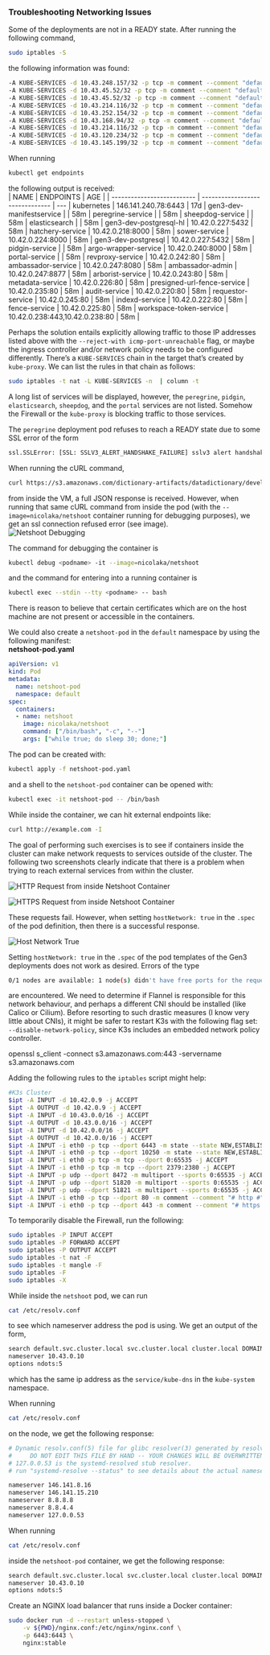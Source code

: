 ### Troubleshooting Networking Issues
Some of the deployments are not in a READY state. After running the following command,
```bash
sudo iptables -S
```
the following information was found:
```bash
-A KUBE-SERVICES -d 10.43.248.157/32 -p tcp -m comment --comment "default/peregrine-service:http has no endpoints" -m tcp --dport 80 -j REJECT --reject-with icmp-port-unreachable
-A KUBE-SERVICES -d 10.43.45.52/32 -p tcp -m comment --comment "default/pidgin-service:https has no endpoints" -m tcp --dport 443 -j REJECT --reject-with icmp-port-unreachable
-A KUBE-SERVICES -d 10.43.45.52/32 -p tcp -m comment --comment "default/pidgin-service:http has no endpoints" -m tcp --dport 80 -j REJECT --reject-with icmp-port-unreachable
-A KUBE-SERVICES -d 10.43.214.116/32 -p tcp -m comment --comment "default/workspace-token-service:http has no endpoints" -m tcp --dport 80 -j REJECT --reject-with icmp-port-unreachable
-A KUBE-SERVICES -d 10.43.252.154/32 -p tcp -m comment --comment "default/portal-service:http has no endpoints" -m tcp --dport 80 -j REJECT --reject-with icmp-port-unreachable
-A KUBE-SERVICES -d 10.43.168.94/32 -p tcp -m comment --comment "default/sheepdog-service:http has no endpoints" -m tcp --dport 80 -j REJECT --reject-with icmp-port-unreachable
-A KUBE-SERVICES -d 10.43.214.116/32 -p tcp -m comment --comment "default/workspace-token-service:https has no endpoints" -m tcp --dport 443 -j REJECT --reject-with icmp-port-unreachable
-A KUBE-SERVICES -d 10.43.120.234/32 -p tcp -m comment --comment "default/gen3-dev-manifestservice:http has no endpoints" -m tcp --dport 80 -j REJECT --reject-with icmp-port-unreachable
-A KUBE-SERVICES -d 10.43.145.199/32 -p tcp -m comment --comment "default/elasticsearch has no endpoints" -m tcp --dport 9200 -j REJECT --reject-with icmp-port-unreachable
```
When running
```bash
kubectl get endpoints
```
the following output is received:   
| NAME                       | ENDPOINTS                       | AGE |
| -------------------------- | ------------------------------- | --- |
kubernetes                   | 146.141.240.78:6443             | 17d |
gen3-dev-manifestservice     | <none>                          | 58m |
peregrine-service            |                                 | 58m |
sheepdog-service             |                                 | 58m |
elasticsearch                |                                 | 58m |
gen3-dev-postgresql-hl       | 10.42.0.227:5432                | 58m |
hatchery-service             | 10.42.0.218:8000                | 58m |
sower-service                | 10.42.0.224:8000                | 58m |
gen3-dev-postgresql          | 10.42.0.227:5432                | 58m |
pidgin-service               |                                 | 58m |
argo-wrapper-service         | 10.42.0.240:8000                | 58m |
portal-service               |                                 | 58m |
revproxy-service             | 10.42.0.242:80                  | 58m |
ambassador-service           | 10.42.0.247:8080                | 58m |
ambassador-admin             | 10.42.0.247:8877                | 58m |
arborist-service             | 10.42.0.243:80                  | 58m |
metadata-service             | 10.42.0.226:80                  | 58m |
presigned-url-fence-service  | 10.42.0.235:80                  | 58m |
audit-service                | 10.42.0.220:80                  | 58m |
requestor-service            | 10.42.0.245:80                  | 58m |
indexd-service               | 10.42.0.222:80                  | 58m |
fence-service                | 10.42.0.225:80                  | 58m |
workspace-token-service      | 10.42.0.238:443,10.42.0.238:80  | 58m |

Perhaps the solution entails explicitly allowing traffic to those IP addresses listed above with the `--reject-with icmp-port-unreachable` flag, or maybe the ingress controller and/or network policy needs to be configured differently. There’s a `KUBE-SERVICES` chain in the target that’s created by `kube-proxy`. We can list the rules in that chain as follows:
```bash
sudo iptables -t nat -L KUBE-SERVICES -n  | column -t
```   
A long list of services will be displayed, however, the `peregrine`, `pidgin`, `elasticsearch`, `sheepdog`, and the `portal` services are not listed. Somehow the Firewall or the `kube-proxy` is blocking traffic to those services.   

The `peregrine` deployment pod refuses to reach a READY state due to some SSL error of the form
```bash
ssl.SSLError: [SSL: SSLV3_ALERT_HANDSHAKE_FAILURE] sslv3 alert handshake failure (_ssl.c:852)
```
When running the cURL command,
```bash
curl https://s3.amazonaws.com/dictionary-artifacts/datadictionary/develop/schema.json
```
from inside the VM, a full JSON response is received. However, when running that same cURL command from inside the pod (with the `--image=nicolaka/netshoot` container running for debugging purposes), we get an ssl connection refused error (see image).   
![Netshoot Debugging](/public/assets/images/netshoot-debugging.png "Netshoot Debugging")   

The command for debugging the container is
```bash
kubectl debug <podname> -it --image=nicolaka/netshoot
```
and the command for entering into a running container is
```bash
kubectl exec --stdin --tty <podname> -- bash
```
There is reason to believe that certain certificates which are on the host machine are not present or accessible in the containers.   

We could also create a `netshoot-pod` in the `default` namespace by using the following manifest:   
**netshoot-pod.yaml**
```yaml
apiVersion: v1
kind: Pod
metadata:
  name: netshoot-pod
  namespace: default
spec:
  containers:
  - name: netshoot
    image: nicolaka/netshoot
    command: ["/bin/bash", "-c", "--"]
    args: ["while true; do sleep 30; done;"]
```
The pod can be created with:
```bash
kubectl apply -f netshoot-pod.yaml
```
and a shell to the `netshoot-pod` container can be opened with:
```bash
kubectl exec -it netshoot-pod -- /bin/bash
```
While inside the container, we can hit external endpoints like:
```bash
curl http://example.com -I
```
The goal of performing such exercises is to see if containers inside the cluster can make network requests to services outside of the cluster. The following two screenshots clearly indicate that there is a problem when trying to reach external services from within the cluster.   

![HTTP Request from inside Netshoot Container](/public/assets/images/netshoot-curl-http.png "HTTP Request from inside Netshoot Container")    

![HTTPS Request from inside Netshoot Container](/public/assets/images/netshoot-curl-https.png "HTTPS Request from inside Netshoot Container")   

These requests fail. However, when setting `hostNetwork: true` in the `.spec` of the pod definition, then there is a successful response.   

![Host Network True](/public/assets/images/netshoot-hostnetwork-true.png "Host Network True")    

Setting `hostNetwork: true` in the `.spec` of the pod templates of the Gen3 deployments does not work as desired. Errors of the type 
```bash
0/1 nodes are available: 1 node(s) didn't have free ports for the requested pod ports. preemption: 0/1 nodes are available: 1 No preemption victims found for incoming pod
``` 
are encountered. We need to determine if Flannel is responsible for this network behaviour, and perhaps a different CNI should be installed (like Calico or Cilium). Before resorting to such drastic measures (I know very little about CNIs), it might be safer to restart K3s with the following flag set: `--disable-network-policy`, since K3s includes an embedded network policy controller.    

openssl s_client -connect s3.amazonaws.com:443 -servername s3.amazonaws.com

Adding the following rules to the `iptables` script might help:
```bash
#K3s Cluster
$ipt -A INPUT -d 10.42.0.9 -j ACCEPT
$ipt -A OUTPUT -d 10.42.0.9 -j ACCEPT
$ipt -A INPUT -d 10.43.0.0/16 -j ACCEPT
$ipt -A OUTPUT -d 10.43.0.0/16 -j ACCEPT
$ipt -A INPUT -d 10.42.0.0/16 -j ACCEPT
$ipt -A OUTPUT -d 10.42.0.0/16 -j ACCEPT
$ipt -A INPUT -i eth0 -p tcp --dport 6443 -m state --state NEW,ESTABLISHED -j ACCEPT
$ipt -A INPUT -i eth0 -p tcp --dport 10250 -m state --state NEW,ESTABLISHED -j ACCEPT
$ipt -A INPUT -i eth0 -p tcp -m tcp --dport 0:65535 -j ACCEPT
$ipt -A INPUT -i eth0 -p tcp -m tcp --dport 2379:2380 -j ACCEPT
$ipt -A INPUT -p udp --dport 8472 -m multiport --sports 0:65535 -j ACCEPT
$ipt -A INPUT -p udp --dport 51820 -m multiport --sports 0:65535 -j ACCEPT
$ipt -A INPUT -p udp --dport 51821 -m multiport --sports 0:65535 -j ACCEPT
$ipt -A INPUT -i eth0 -p tcp --dport 80 -m comment --comment "# http #" -j ACCEPT
$ipt -A INPUT -i eth0 -p tcp --dport 443 -m comment --comment "# https #" -j ACCEPT
```
To temporarily disable the Firewall, run the following:
```bash
sudo iptables -P INPUT ACCEPT
sudo iptables -P FORWARD ACCEPT
sudo iptables -P OUTPUT ACCEPT
sudo iptables -t nat -F
sudo iptables -t mangle -F
sudo iptables -F
sudo iptables -X
```

While inside the `netshoot` pod, we can run 
```bash
cat /etc/resolv.conf
```
to see which nameserver address the pod is using. We get an output of the form,
```bash
search default.svc.cluster.local svc.cluster.local cluster.local DOMAINS
nameserver 10.43.0.10
options ndots:5
```   
which has the same ip address as the `service/kube-dns` in the `kube-system` namespace.   

When running
```bash
cat /etc/resolv.conf
```
on the node, we get the following response:
```bash
# Dynamic resolv.conf(5) file for glibc resolver(3) generated by resolvconf(8)
#     DO NOT EDIT THIS FILE BY HAND -- YOUR CHANGES WILL BE OVERWRITTEN
# 127.0.0.53 is the systemd-resolved stub resolver.
# run "systemd-resolve --status" to see details about the actual nameservers.

nameserver 146.141.8.16
nameserver 146.141.15.210
nameserver 8.8.8.8
nameserver 8.8.4.4
nameserver 127.0.0.53
```

When running
```bash
cat /etc/resolv.conf
```
inside the `netshoot-pod` container, we get the following response:
```bash
search default.svc.cluster.local svc.cluster.local cluster.local DOMAINS
nameserver 10.43.0.10
options ndots:5
```

Create an NGINX load balancer that runs inside a Docker container:
```bash
sudo docker run -d --restart unless-stopped \
    -v ${PWD}/nginx.conf:/etc/nginx/nginx.conf \
    -p 6443:6443 \
    nginx:stable
```
